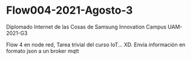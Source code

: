 # Flow004-2021-Agosto-3
Diplomado Internet de las Cosas de Samsung Innovation Campus
UAM-2021-G3

Flow 4 en node red, Tarea trivial del curso IoT... XD. Envía información en formato json a un broker mqtt
